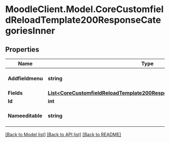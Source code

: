 # MoodleClient.Model.CoreCustomfieldReloadTemplate200ResponseCategoriesInner

## Properties

Name | Type | Description | Notes
------------ | ------------- | ------------- | -------------
**Addfieldmenu** | **string** | addfieldmenu | [optional] [default to "null"]
**Fields** | [**List&lt;CoreCustomfieldReloadTemplate200ResponseCategoriesInnerFieldsInner&gt;**](CoreCustomfieldReloadTemplate200ResponseCategoriesInnerFieldsInner.md) |  | [optional] 
**Id** | **int** | id | [optional] 
**Nameeditable** | **string** | inplace editable name | [optional] [default to "null"]

[[Back to Model list]](../README.md#documentation-for-models) [[Back to API list]](../README.md#documentation-for-api-endpoints) [[Back to README]](../README.md)

